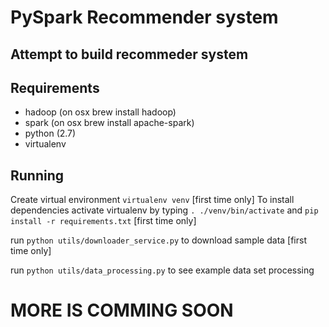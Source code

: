 # PySpark Recommender system

## Attempt to build recommeder system

## Requirements

* hadoop (on osx brew install hadoop)
* spark (on osx brew install apache-spark)
* python (2.7)
* virtualenv

## Running

Create virtual environment `virtualenv venv` [first time only]
To install dependencies activate virtualenv by typing `. ./venv/bin/activate` and `pip install -r requirements.txt` [first time only]

run `python utils/downloader_service.py` to download sample data [first time only]

run `python utils/data_processing.py` to see example data set processing

# MORE IS COMMING SOON
